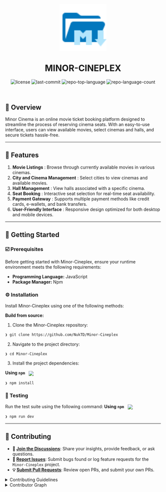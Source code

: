 <p align="center">
    <img src="https://raw.githubusercontent.com/PKief/vscode-material-icon-theme/ec559a9f6bfd399b82bb44393651661b08aaf7ba/icons/folder-markdown-open.svg" align="center" width="30%">
</p>
<p align="center"><h1 align="center">MINOR-CINEPLEX</h1></p>
<p align="center">
	
</p>
<p align="center">
	<img src="https://img.shields.io/github/license/NukTD/Minor-Cineplex?style=default&logo=opensourceinitiative&logoColor=white&color=0080ff" alt="license">
	<img src="https://img.shields.io/github/last-commit/NukTD/Minor-Cineplex?style=default&logo=git&logoColor=white&color=0080ff" alt="last-commit">
	<img src="https://img.shields.io/github/languages/top/NukTD/Minor-Cineplex?style=default&color=0080ff" alt="repo-top-language">
	<img src="https://img.shields.io/github/languages/count/NukTD/Minor-Cineplex?style=default&color=0080ff" alt="repo-language-count">
</p>
<p align="center"><!-- default option, no dependency badges. -->
</p>
<p align="center">
	<!-- default option, no dependency badges. -->
</p>
<br>


## 📍 Overview

Minor Cinema is an online movie ticket booking platform designed to streamline the process of reserving cinema seats. With an easy-to-use interface, users can view available movies, select cinemas and halls, and secure tickets hassle-free.

---

## 👾 Features
1. **Movie Listings** : Browse through currently available movies in various cinemas.
2. **City and Cinema Management** : Select cities to view cinemas and available movies.
3. **Hall Management** : View halls associated with a specific cinema.
4. **Seat Booking** : Interactive seat selection for real-time seat availability.
5. **Payment Gateway** : Supports multiple payment methods like credit cards, e-wallets, and bank transfers.
6. **User-Friendly Interface** : Responsive design optimized for both desktop and mobile devices.

---
## 🚀 Getting Started

### ☑️ Prerequisites

Before getting started with Minor-Cineplex, ensure your runtime environment meets the following requirements:

- **Programming Language:** JavaScript
- **Package Manager:** Npm


### ⚙️ Installation

Install Minor-Cineplex using one of the following methods:

**Build from source:**

1. Clone the Minor-Cineplex repository:
```sh
❯ git clone https://github.com/NukTD/Minor-Cineplex
```

2. Navigate to the project directory:
```sh
❯ cd Minor-Cineplex
```

3. Install the project dependencies:


**Using `npm`** &nbsp; [<img align="center" src="https://img.shields.io/badge/npm-CB3837.svg?style={badge_style}&logo=npm&logoColor=white" />](https://www.npmjs.com/)

```sh
❯ npm install
```

### 🧪 Testing
Run the test suite using the following command:
**Using `npm`** &nbsp; [<img align="center" src="https://img.shields.io/badge/npm-CB3837.svg?style={badge_style}&logo=npm&logoColor=white" />](https://www.npmjs.com/)

```sh
❯ npm run dev
```

---

## 🔰 Contributing

- **💬 [Join the Discussions](https://github.com/NukTD/Minor-Cineplex/discussions)**: Share your insights, provide feedback, or ask questions.
- **🐛 [Report Issues](https://github.com/NukTD/Minor-Cineplex/issues)**: Submit bugs found or log feature requests for the `Minor-Cineplex` project.
- **💡 [Submit Pull Requests](https://github.com/NukTD/Minor-Cineplex/blob/main/CONTRIBUTING.md)**: Review open PRs, and submit your own PRs.

<details closed>
<summary>Contributing Guidelines</summary>

1. **Fork the Repository**: Start by forking the project repository to your github account.
2. **Clone Locally**: Clone the forked repository to your local machine using a git client.
   ```sh
   git clone https://github.com/NukTD/Minor-Cineplex
   ```
3. **Create a New Branch**: Always work on a new branch, giving it a descriptive name.
   ```sh
   git checkout -b new-feature-x
   ```
4. **Make Your Changes**: Develop and test your changes locally.
5. **Commit Your Changes**: Commit with a clear message describing your updates.
   ```sh
   git commit -m 'Implemented new feature x.'
   ```
6. **Push to github**: Push the changes to your forked repository.
   ```sh
   git push origin new-feature-x
   ```
7. **Submit a Pull Request**: Create a PR against the original project repository. Clearly describe the changes and their motivations.
8. **Review**: Once your PR is reviewed and approved, it will be merged into the main branch. Congratulations on your contribution!
</details>

<details closed>
<summary>Contributor Graph</summary>
<br>
<p align="left">
   <a href="https://github.com{/NukTD/Minor-Cineplex/}graphs/contributors">
      <img src="https://contrib.rocks/image?repo=NukTD/Minor-Cineplex">
   </a>
</p>
</details>



